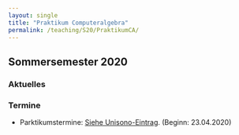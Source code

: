 ```yaml
---
layout: single
title: "Praktikum Computeralgebra"
permalink: /teaching/S20/PraktikumCA/
---
```


## Sommersemester 2020

### Aktuelles

### Termine

* Parktikumstermine: [Siehe Unisono-Eintrag](https://unisono.uni-siegen.de/). (Beginn: 23.04.2020)
